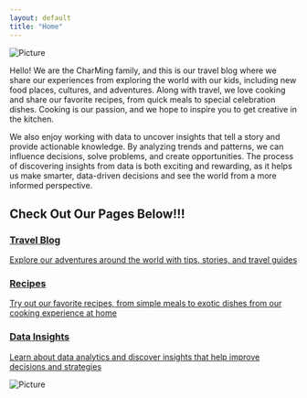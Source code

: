 ```yaml
---
layout: default
title: "Home"
---
```


<div class="image-container">
  <img src="{{ 'assets/images/new-zealand1.JPG' | relative_url }}" alt="Picture">
</div>

Hello! We are the CharMing family, and this is our travel blog where we share our experiences from exploring the world with our kids, including new food places, cultures, and adventures. Along with travel, we love cooking and share our favorite recipes, from quick meals to special celebration dishes. Cooking is our passion, and we hope to inspire you to get creative in the kitchen.

We also enjoy working with data to uncover insights that tell a story and provide actionable knowledge. By analyzing trends and patterns, we can influence decisions, solve problems, and create opportunities. The process of discovering insights from data is both exciting and rewarding, as it helps us make smarter, data-driven decisions and see the world from a more informed perspective.

<h2>Check Out Our Pages Below!!!</h2>

<div class="link-boxes">
  <div class="link-box">
    <a href="/travel">
      <div class="box-content">
        <h3>Travel Blog</h3>
        <p>Explore our adventures around the world with tips, stories, and travel guides</p>
      </div>
    </a>
  </div>
  <div class="link-box">
    <a href="/recipes">
      <div class="box-content">
        <h3>Recipes</h3>
        <p>Try out our favorite recipes, from simple meals to exotic dishes from our cooking experience at home</p>
      </div>
    </a>
  </div>
  <div class="link-box">
    <a href="/data-insights">
      <div class="box-content">
        <h3>Data Insights</h3>
        <p>Learn about data analytics and discover insights that help improve decisions and strategies</p>
      </div>
    </a>
  </div>
</div>

<div class="image-container">
  <img src="{{ 'assets/images/hongkong2.JPG' | relative_url }}" alt="Picture">
</div>
